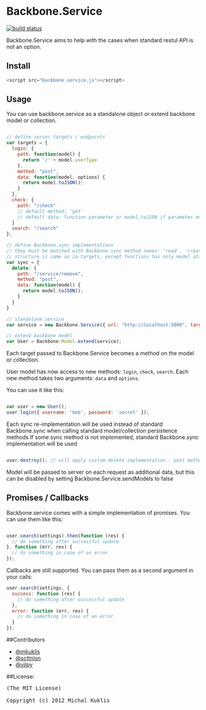 Backbone.Service
================
[![build status](https://secure.travis-ci.org/mkuklis/backbone.service.png)](http://travis-ci.org/mkuklis/backbone.service)

Backbone.Service aims to help with the cases when standard restul API is not an option.

## Install

````javascript
<script src="backbone.service.js"></script>
````

## Usage

You can use backbone.service as a standalone object or extend backbone model or collection.

````javascript

// define server targets / endpoints
var targets = {
  login: {
    path: function(model) {
      return '/' + model.userType
    },
    method: "post",
    data: function(model, options) {
      return model.toJSON();
    }
  },
  check: {
    path: "/check"
    // default method: 'get'
    // default data: function parameter or model.toJSON if parameter empty
  }
  search: "/search"
};

// define Backbone.sync implementations
// they must be matched with Backbone.sync method names: 'read', 'create', 'update', 'delete'
// structure is same as in targets, except functions has only model attribute without options
var sync = {
  delete: {
    path: "/service/remove",
    method: "post",
    data: function(model) {
      return model.toJSON();
    }
  }
}

// standalone service
var service = new Backbone.Service({ url: "http://localhost:5000", targets: targets, sync: sync });

// extend backbone model
var User = Backbone.Model.extend(service);

````

Each target passed to Backbone.Service becomes a method on the model or collection.

User model has now access to new methods: `login`, `check`, `search`.
Each new method takes two arguments: `data` and `options`.

You can use it like this:

````javascript

var user = new User();
user.login({ username: 'bob', password: 'secret' });

````

Each sync re-implementation will be used instead of standard Backbone.sync when calling standard model/collection persistence methods
If some sync method is not implemented, standard Backbone.sync implementation will be used

````javascript

user.destroy(); // will apply custom delete implementation - post method to '/service/remove'

````

Model will be passed to server on each request as additional data, but this can be disabled by setting Backbone.Service.sendModels to false

## Promises / Callbacks

Backbone.service comes with a simple implementation of promises. You can use them like this:

````javascript

user.search(settings).then(function (res) {
  // do something after successful update
}, function (err, res) {
  // do something in case of an error
});


````

Callbacks are still supported. You can pass them as a second argument in your calls:

````javascript
user.search(settings, {
  success: function (res) {
    // do something after successful update
  },
  error: function (err, res) {
    // do something in case of an error
  }
});

````

##Contributors

* [@mkuklis](http://github.com/mkuklis)
* [@scttnlsn](http://github.com/scttnlsn)
* [@vilpy](http://github.com/vilpy)

##License:
<pre>
(The MIT License)

Copyright (c) 2012 Michal Kuklis

</pre>
